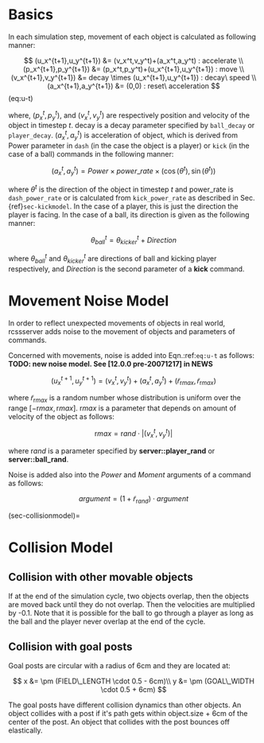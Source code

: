 # Basics

In each simulation step, movement of each object is calculated as following manner:

$$
(u_x^{t+1},u_y^{t+1}) &= (v_x^t,v_y^t)+(a_x^t,a_y^t) : accelerate \\
 (p_x^{t+1},p_y^{t+1}) &= (p_x^t,p_y^t)+(u_x^{t+1},u_y^{t+1}) : move \\
 (v_x^{t+1},v_y^{t+1}) &= decay \times (u_x^{t+1},u_y^{t+1}) : decay\ speed \\
 (a_x^{t+1},a_y^{t+1}) &= (0,0) : reset\ acceleration
$$ (eq:u-t)

where, $(p_x^t,p_y^t)$, and $(v_x^t,v_y^t)$ are respectively position
and velocity of the object in timestep $t$. decay is a decay parameter
specified by `ball_decay` or `player_decay`. $(a_x^t,a_y^t)$ is
acceleration of object, which is derived from Power parameter in `dash`
(in the case the object is a player) or `kick` (in the case of a ball)
commands in the following manner:

$$
(a_x^{t},a_y^{t}) = Power \times power\_rate \times (\cos(\theta^t),\sin(\theta^t))
$$

where $\theta^t$ is the direction of the object in timestep $t$ and
power_rate is `dash_power_rate` or is calculated from `kick_power_rate`
as described in Sec. {ref}`sec-kickmodel`.
In the case of a player, this is just the direction the player is facing.
In the case of a ball, its direction is given as the following manner:

$$
\theta^t_{ball} = \theta^t_{kicker} + Direction
$$

where $\theta^t_{ball}$ and $\theta^t_{kicker}$ are directions of
ball and kicking player respectively, and *Direction* is the second parameter
of a **kick** command.

# Movement Noise Model

In order to reflect unexpected movements of objects in real world,
rcssserver adds noise to the movement of objects and parameters of commands.

Concerned with movements,
noise is added into Eqn.:ref:`eq:u-t` as follows:
**TODO: new noise model. See \[12.0.0 pre-20071217\] in NEWS**

$$
(u_x^{t+1},u_y^{t+1}) = (v_x^{t}, v_y^{t}) + (a_x^{t}, a_y^{t}) + (\tilde{r}_{\mathrm rmax},\tilde{r}_{\mathrm rmax})
$$

where $\tilde{r}_{\mathrm rmax}$ is a random number whose distribution
is uniform over the range $[-{\mathrm rmax},{\mathrm rmax}]$.
${\mathrm rmax}$ is a parameter that depends on amount of velocity
of the object as follows:

$$
{\mathrm rmax} = {\mathrm rand} \cdot |(v_x^{t}, v_y^{t})|
$$

where ${\mathrm rand}$ is a parameter specified by **server::player_rand**
or **server::ball_rand**.

Noise is added also into the *Power* and *Moment* arguments of a
command as follows:

$$
argument = (1 + \tilde{r}_{\mathrm rand}) \cdot argument
$$

(sec-collisionmodel)=

# Collision Model

## Collision with other movable objects

If at the end of the simulation cycle, two objects overlap, then the
objects are moved back until they do not overlap.
Then the velocities are multiplied by -0.1.
Note that it is possible for the ball to go through a player as long
as the ball and the player never overlap at the end of the cycle.

## Collision with goal posts

Goal posts are circular with a radius of 6cm and they are located at:

$$
x &= \pm (FIELD\_LENGTH \cdot 0.5 - 6cm)\\
y &= \pm (GOAL\_WIDTH \cdot 0.5 + 6cm)
$$

The goal posts have different collision dynamics than other
objects. An object collides with a post if it's path gets within
object.size + 6cm of the center of the post. An object that
collides with the post bounces off elastically.

